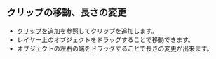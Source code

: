 ## クリップの移動、長さの変更

* [クリップを追加](AddClip.ja-JP.md)を参照してクリップを追加します。
* レイヤー上のオブジェクトをドラッグすることで移動できます。
* オブジェクトの左右の端をドラッグすることで長さの変更が出来ます。
